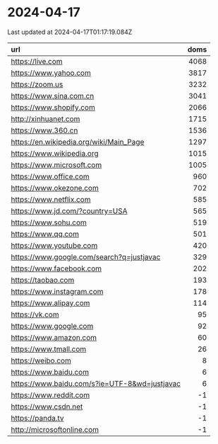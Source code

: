 # 2024-04-17

<!-- BEGIN -->
Last updated at 2024-04-17T01:17:19.084Z

url | doms
:- | -:
https://live.com | 4068
https://www.yahoo.com | 3817
https://zoom.us | 3232
https://www.sina.com.cn | 3041
https://www.shopify.com | 2066
http://xinhuanet.com | 1715
https://www.360.cn | 1536
https://en.wikipedia.org/wiki/Main_Page | 1297
https://www.wikipedia.org | 1015
https://www.microsoft.com | 1005
https://www.office.com | 960
https://www.okezone.com | 702
https://www.netflix.com | 585
https://www.jd.com/?country=USA | 565
https://www.sohu.com | 519
https://www.qq.com | 501
https://www.youtube.com | 420
https://www.google.com/search?q=justjavac | 329
https://www.facebook.com | 202
https://taobao.com | 193
https://www.instagram.com | 178
https://www.alipay.com | 114
https://vk.com | 95
https://www.google.com | 92
https://www.amazon.com | 60
https://www.tmall.com | 26
https://weibo.com | 8
https://www.baidu.com | 6
https://www.baidu.com/s?ie=UTF-8&wd=justjavac | 6
https://www.reddit.com | -1
https://www.csdn.net | -1
https://panda.tv | -1
http://microsoftonline.com | -1
<!-- END -->
